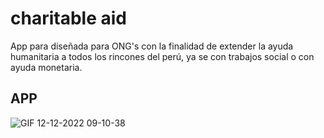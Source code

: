 # charitable aid

App para diseñada para ONG's con la finalidad de extender la ayuda humanitaria a todos los rincones del perú, ya se con trabajos social o con ayuda monetaria.

## APP


![GIF 12-12-2022 09-10-38](https://user-images.githubusercontent.com/58452664/207067184-db37fc0e-129e-4376-ae70-259a9516280e.gif)
